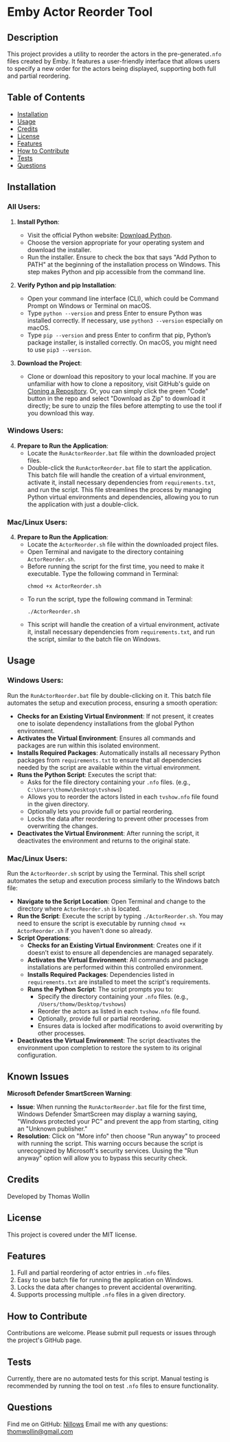 # Emby Actor Reorder Tool

## Description 
This project provides a utility to reorder the actors in the pre-generated`.nfo` files created by Emby. It features a user-friendly interface that allows users to specify a new order for the actors being displayed, supporting both full and partial reordering.

## Table of Contents
- [Installation](#installation)
- [Usage](#usage)
- [Credits](#credits)
- [License](#license)
- [Features](#features)
- [How to Contribute](#how-to-contribute)
- [Tests](#tests)
- [Questions](#questions)

## Installation

### All Users:
1. **Install Python**:
   - Visit the official Python website: [Download Python](https://www.python.org/downloads/).
   - Choose the version appropriate for your operating system and download the installer.
   - Run the installer. Ensure to check the box that says "Add Python to PATH" at the beginning of the installation process on Windows. This step makes Python and pip accessible from the command line.

2. **Verify Python and pip Installation**:
   - Open your command line interface (CLI), which could be Command Prompt on Windows or Terminal on macOS.
   - Type `python --version` and press Enter to ensure Python was installed correctly. If necessary, use `python3 --version` especially on macOS.
   - Type `pip --version` and press Enter to confirm that pip, Python’s package installer, is installed correctly. On macOS, you might need to use `pip3 --version`.

3. **Download the Project**:
   - Clone or download this repository to your local machine. If you are unfamiliar with how to clone a repository, visit GitHub's guide on [Cloning a Repository](https://docs.github.com/en/github/creating-cloning-and-archiving-repositories/cloning-a-repository). Or, you can simply click the green "Code" button in the repo and select "Download as Zip" to download it directly; be sure to unzip the files before attempting to use the tool if you download this way.

### Windows Users:
4. **Prepare to Run the Application**:
   - Locate the `RunActorReorder.bat` file within the downloaded project files.
   - Double-click the `RunActorReorder.bat` file to start the application. This batch file will handle the creation of a virtual environment, activate it, install necessary dependencies from `requirements.txt`, and run the script. This file streamlines the process by managing Python virtual environments and dependencies, allowing you to run the application with just a double-click.

### Mac/Linux Users:
4. **Prepare to Run the Application**:
   - Locate the `ActorReorder.sh` file within the downloaded project files.
   - Open Terminal and navigate to the directory containing `ActorReorder.sh`.
   - Before running the script for the first time, you need to make it executable. Type the following command in Terminal:
     ```
     chmod +x ActorReorder.sh
     ```
   - To run the script, type the following command in Terminal:
     ```
     ./ActorReorder.sh
     ```
   - This script will handle the creation of a virtual environment, activate it, install necessary dependencies from `requirements.txt`, and run the script, similar to the batch file on Windows.

## Usage

### Windows Users:
Run the `RunActorReorder.bat` file by double-clicking on it. This batch file automates the setup and execution process, ensuring a smooth operation:
- **Checks for an Existing Virtual Environment**: If not present, it creates one to isolate dependency installations from the global Python environment.
- **Activates the Virtual Environment**: Ensures all commands and packages are run within this isolated environment.
- **Installs Required Packages**: Automatically installs all necessary Python packages from `requirements.txt` to ensure that all dependencies needed by the script are available within the virtual environment.
- **Runs the Python Script**: Executes the script that:
  - Asks for the file directory containing your `.nfo` files. (e.g., `C:\Users\thomw\Desktop\tvshows`)
  - Allows you to reorder the actors listed in each `tvshow.nfo` file found in the given directory.
  - Optionally lets you provide full or partial reordering.
  - Locks the data after reordering to prevent other processes from overwriting the changes.
- **Deactivates the Virtual Environment**: After running the script, it deactivates the environment and returns to the original state.

### Mac/Linux Users:
Run the `ActorReorder.sh` script by using the Terminal. This  shell script automates the setup and execution process similarly to the Windows batch file:
- **Navigate to the Script Location**: Open Terminal and change to the directory where `ActorReorder.sh` is located.
- **Run the Script**: Execute the script by typing `./ActorReorder.sh`. You may need to ensure the script is executable by running `chmod +x ActorReorder.sh` if you haven't done so already.
- **Script Operations**:
  - **Checks for an Existing Virtual Environment**: Creates one if it doesn’t exist to ensure all dependencies are managed separately.
  - **Activates the Virtual Environment**: All commands and package installations are performed within this controlled environment.
  - **Installs Required Packages**: Dependencies listed in `requirements.txt` are installed to meet the script's requirements.
  - **Runs the Python Script**: The script prompts you to:
    - Specify the directory containing your `.nfo` files. (e.g., `/Users/thomw/Desktop/tvshows`)
    - Reorder the actors as listed in each `tvshow.nfo` file found.
    - Optionally, provide full or partial reordering.
    - Ensures data is locked after modifications to avoid overwriting by other processes.
- **Deactivates the Virtual Environment**: The script deactivates the environment upon completion to restore the system to its original configuration.

## Known Issues
**Microsoft Defender SmartScreen Warning**:
- **Issue**: When running the `RunActorReorder.bat` file for the first time, Windows Defender SmartScreen may display a warning saying, "Windows protected your PC" and prevent the app from starting, citing an "Unknown publisher."
- **Resolution**: Click on "More info" then choose "Run anyway" to proceed with running the script. This warning occurs because the script is unrecognized by Microsoft's security services. Uusing the "Run anyway" option will allow you to bypass this security check.

## Credits
Developed by Thomas Wollin

## License
This project is covered under the MIT license.

## Features
1. Full and partial reordering of actor entries in `.nfo` files.
2. Easy to use batch file for running the application on Windows.
3. Locks the data after changes to prevent accidental overwriting.
4. Supports processing multiple `.nfo` files in a given directory.

## How to Contribute
Contributions are welcome. Please submit pull requests or issues through the project's GitHub page.

## Tests
Currently, there are no automated tests for this script. Manual testing is recommended by running the tool on test `.nfo` files to ensure functionality.

## Questions
Find me on GitHub: [Nillows](https://github.com/Nillows)
Email me with any questions: thomwollin@gmail.com
